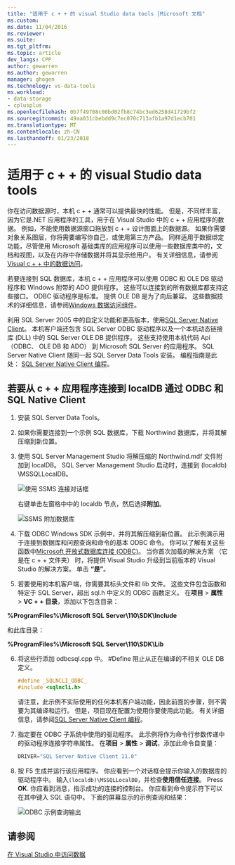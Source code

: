 ```yaml
---
title: "适用于 c + + 的 visual Studio data tools |Microsoft 文档"
ms.custom: 
ms.date: 11/04/2016
ms.reviewer: 
ms.suite: 
ms.tgt_pltfrm: 
ms.topic: article
dev_langs: CPP
author: gewarren
ms.author: gewarren
manager: ghogen
ms.technology: vs-data-tools
ms.workload:
- data-storage
- cplusplus
ms.openlocfilehash: 0b7f49708c00bd02fb8c74bc3ed6258d41729bf2
ms.sourcegitcommit: 49aa031cbebdd9c7ec070c713afb1a97d1ecb701
ms.translationtype: MT
ms.contentlocale: zh-CN
ms.lasthandoff: 01/23/2018
---
```

# <a name="visual-studio-data-tools-for-c"></a>适用于 c + + 的 visual Studio data tools

你在访问数据源时，本机 c + + 通常可以提供最快的性能。 但是，不同样丰富，因为它是.NET 应用程序的工具，用于在 Visual Studio 中的 c + + 应用程序的数据。 例如，不能使用数据源窗口拖放到 c + + 设计图面上的数据源。 如果你需要对象关系图层，你将需要编写你自己，或使用第三方产品。  同样适用于数据绑定功能，尽管使用 Microsoft 基础类库的应用程序可以使用一些数据库类中的，文档和视图，以及在内存中存储数据并将其显示给用户。 有关详细信息，请参阅[Visual c + + 中的数据访问](/cpp/data/data-access-in-cpp)。

若要连接到 SQL 数据库，本机 c + + 应用程序可以使用 ODBC 和 OLE DB 驱动程序和 Windows 附带的 ADO 提供程序。 这些可以连接到的所有数据库都支持这些接口。 ODBC 驱动程序是标准。 提供 OLE DB 是为了向后兼容。 这些数据技术的详细信息，请参阅[Windows 数据访问组件](https://msdn.microsoft.com/library/windows/desktop/aa968814.aspx)。

利用 SQL Server 2005 中的自定义功能和更高版本，使用[SQL Server Native Client](/sql/relational-databases/native-client/sql-server-native-client)。 本机客户端还包含 SQL Server ODBC 驱动程序以及一个本机动态链接库 (DLL) 中的 SQL Server OLE DB 提供程序。 这些支持使用本机代码 Api （ODBC、 OLE DB 和 ADO） 到 Microsoft SQL Server 的应用程序。  SQL Server Native Client 随同一起 SQL Server Data Tools 安装。 编程指南是此处： [SQL Server Native Client 编程](/sql/relational-databases/native-client/sql-server-native-client-programming)。

## <a name="to-connect-to-localdb-through-odbc-and-sql-native-client-from-a-c-application"></a>若要从 c + + 应用程序连接到 localDB 通过 ODBC 和 SQL Native Client  
  
1.  安装 SQL Server Data Tools。  
  
2.  如果你需要连接到一个示例 SQL 数据库，下载 Northwind 数据库，并将其解压缩到新位置。  
  
3.  使用 SQL Server Management Studio 将解压缩的 Northwind.mdf 文件附加到 localDB。 SQL Server Management Studio 启动时，连接到 (localdb) \MSSQLLocalDB。  
  
     ![使用 SSMS 连接对话框](../data-tools/media/raddata-ssms-connect-dialog.png "raddata SSMS 连接对话框")  
  
     右键单击左窗格中中的 localdb 节点，然后选择**附加**。  
  
     ![SSMS 附加数据库](../data-tools/media/raddata-ssms-attach-database.png "raddata SSMS 附加数据库")  
  
4.  下载 ODBC Windows SDK 示例中，并将其解压缩到新位置。 此示例演示用于连接到数据库和问题查询和命令的基本 ODBC 命令。 你可以了解有关这些函数中[Microsoft 开放式数据库连接 (ODBC)](/sql/odbc/microsoft-open-database-connectivity-odbc)。 当你首次加载的解决方案 （它是在 c + + 文件夹） 时，将提供 Visual Studio 升级到当前版本的 Visual Studio 的解决方案。 单击 **“是”**。
  
5.  若要使用的本机客户端，你需要其标头文件和 lib 文件。 这些文件包含函数和特定于 SQL Server，超出 sql.h 中定义的 ODBC 函数定义。 在**项目** > **属性** > **VC + + 目录**，添加以下包含目录：

**%ProgramFiles%\Microsoft SQL Server\110\SDK\Include**

和此库目录：

**%ProgramFiles%\Microsoft SQL Server\110\SDK\Lib**

6.  将这些行添加 odbcsql.cpp 中。 #Define 阻止从正在编译的不相关 OLE DB 定义。  
  
    ```cpp
    #define _SQLNCLI_ODBC_  
    #include <sqlncli.h>  
    ```  
  
    请注意，此示例不实际使用的任何本机客户端功能，因此前面的步骤，则不需要为其编译和运行。 但是，项目现在配置为使用你要使用此功能。 有关详细信息，请参阅[SQL Server Native Client 编程](/sql/relational-databases/native-client/sql-server-native-client)。  
  
7.  指定要在 ODBC 子系统中使用的驱动程序。 此示例将作为命令行参数传递中的驱动程序连接字符串属性。 在**项目** > **属性** > **调试**，添加此命令自变量：  
  
    ```cpp
    DRIVER="SQL Server Native Client 11.0"  
    ```  
  
8.  按 F5 生成并运行该应用程序。 你应看到一个对话框会提示你输入的数据库的驱动程序中。 输入`(localdb)\MSSQLLocalDB`，并检查**使用信任连接**。 Press **OK**. 你应看到消息，指示成功的连接的控制台。 你应看到命令提示符下可以在其中键入 SQL 语句中。 下面的屏幕显示的示例查询和结果：  
  
     ![ODBC 示例查询输出](../data-tools/media/raddata-odbc-sample-query-output.png "raddata ODBC 示例查询输出")  
  
## <a name="see-also"></a>请参阅

[在 Visual Studio 中访问数据](../data-tools/accessing-data-in-visual-studio.md)